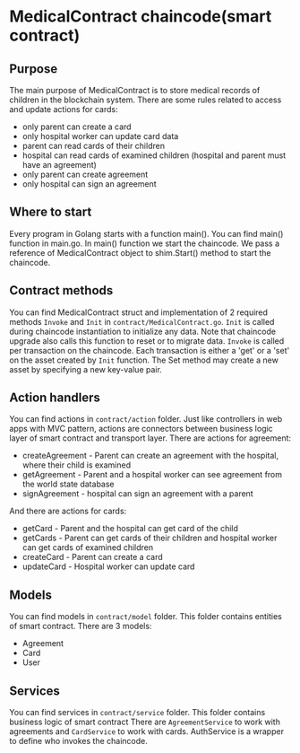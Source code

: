 # MedicalContract chaincode(smart contract)

## Purpose

The main purpose of MedicalContract is to store medical records of children in the blockchain system. There are some rules related to access and update actions for cards:
 - only parent can create a card
 - only hospital worker can update card data
 - parent can read cards of their children
 - hospital can read cards of examined children (hospital and parent must have an agreement)
 - only parent can create agreement
 - only hospital can sign an agreement

## Where to start

Every program in Golang starts with a function main(). You can find main() function in  main.go.
In main() function we start the chaincode. We pass a reference of MedicalContract object to shim.Start() method to start the chaincode.

## Contract methods

You can find MedicalContract struct and implementation of 2 required methods `Invoke` and `Init` in `contract/MedicalContract.go`.
`Init` is called during chaincode instantiation to initialize any data. Note that chaincode upgrade also calls this function to reset or to migrate data.
`Invoke` is called per transaction on the chaincode. Each transaction is either a 'get' or a 'set' on the asset created by `Init` function. The Set method may create a new asset by specifying a new key-value pair.


## Action handlers
You can find actions in `contract/action` folder. Just like controllers in web apps with MVC pattern, actions are connectors between business logic layer of smart contract and transport layer.
There are actions for agreement:
- createAgreement - Parent can create an agreement with the hospital, where their child is examined
- getAgreement - Parent and a hospital worker can see agreement from the world state database
- signAgreement - hospital can sign an agreement with a parent

And there are actions for cards:
- getCard - Parent and the hospital can get card of the child
- getCards - Parent can get cards of their children and hospital worker can get cards of examined children
- createCard - Parent can create a card
- updateCard - Hospital worker can update card


## Models
You can find models in `contract/model` folder. This folder contains entities of smart contract.
There are 3 models:
- Agreement
- Card
- User

## Services
You can find services in `contract/service` folder. This  folder contains business logic of smart contract
There are `AgreementService` to work with agreements and `CardService`  to work with cards. 
AuthService is a wrapper to define who invokes the chaincode.
